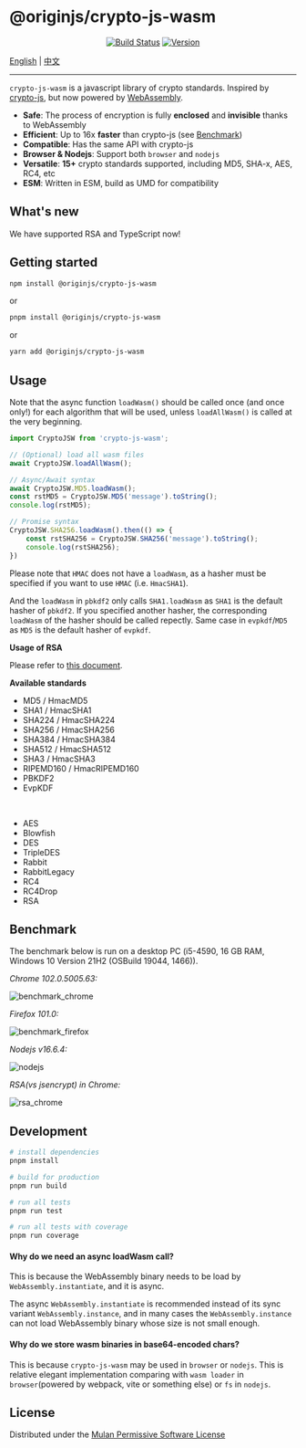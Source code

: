 # @originjs/crypto-js-wasm

<p align="center">
  <a href="https://github.com/originjs/crypto-js-wasm/actions/workflows/ci.yml"><img src="https://github.com/originjs/crypto-js-wasm/actions/workflows/ci.yml/badge.svg?branch=main" alt="Build Status"></a>
  <a href="https://www.npmjs.com/package/@originjs/crypto-js-wasm"><img src="https://badgen.net/npm/v/@originjs/crypto-js-wasm" alt="Version"></a>
 </p>

[English](README.md) | [中文](README-CN.md)

---

`crypto-js-wasm` is a javascript library of crypto standards. Inspired by [crypto-js](https://github.com/brix/crypto-js), but now powered by [WebAssembly](https://webassembly.org/).

- **Safe**: The process of encryption is fully **enclosed** and **invisible** thanks to WebAssembly
- **Efficient**: Up to 16x **faster** than crypto-js (see [Benchmark](https://originjs.org/WASM-benchmark/#/))
- **Compatible**: Has the same API with crypto-js
- **Browser & Nodejs**: Support both `browser` and `nodejs`
- **Versatile**: **15+** crypto standards supported, including MD5, SHA-x, AES, RC4, etc
- **ESM**: Written in ESM, build as UMD for compatibility



## What's new

We have supported RSA and TypeScript now!



## Getting started

```bash
npm install @originjs/crypto-js-wasm
```

or

```bash
pnpm install @originjs/crypto-js-wasm
```

or

```bash
yarn add @originjs/crypto-js-wasm
```



## Usage

Note that the async function `loadWasm()` should be called once (and once only!) for each algorithm that will be used, unless `loadAllWasm()` is called at the very beginning.

```javascript
import CryptoJSW from 'crypto-js-wasm';

// (Optional) load all wasm files
await CryptoJSW.loadAllWasm();

// Async/Await syntax
await CryptoJSW.MD5.loadWasm();
const rstMD5 = CryptoJSW.MD5('message').toString();
console.log(rstMD5);

// Promise syntax
CryptoJSW.SHA256.loadWasm().then(() => {
    const rstSHA256 = CryptoJSW.SHA256('message').toString();
    console.log(rstSHA256);
})
```

Please note that `HMAC` does not have a `loadWasm`, as a hasher must be specified if you want to use `HMAC` (i.e. `HmacSHA1`).

And the `loadWasm` in `pbkdf2` only calls `SHA1.loadWasm` as `SHA1` is the default hasher of `pbkdf2`. If you specified another hasher, the corresponding `loadWasm` of the hasher should be called repectly. Same case in `evpkdf`/`MD5` as `MD5` is the default hasher of `evpkdf`.



**Usage of RSA**

Please refer to [this document](./docs/rsa.md).



**Available standards**

- MD5 / HmacMD5
- SHA1 / HmacSHA1
- SHA224 / HmacSHA224
- SHA256 / HmacSHA256
- SHA384 / HmacSHA384
- SHA512 / HmacSHA512
- SHA3 / HmacSHA3
- RIPEMD160 / HmacRIPEMD160
- PBKDF2
- EvpKDF

<br>

- AES
- Blowfish
- DES
- TripleDES
- Rabbit
- RabbitLegacy
- RC4
- RC4Drop
- RSA



## Benchmark

The benchmark below is run on a desktop PC (i5-4590, 16 GB RAM, Windows 10 Version 21H2 (OSBuild 19044, 1466)).



*Chrome 102.0.5005.63:*

![benchmark_chrome](benchmark/benchmark_chrome.png)



*Firefox 101.0:*

![benchmark_firefox](benchmark/benchmark_firefox.png)



*Nodejs v16.6.4:*

![nodejs](benchmark/benchmark_nodejs.png)



*RSA(vs jsencrypt) in Chrome:*

![rsa_chrome](benchmark/benchmark_chrome_rsa.png)



## Development

```bash
# install dependencies
pnpm install

# build for production
pnpm run build

# run all tests
pnpm run test

# run all tests with coverage
pnpm run coverage
```



#### Why do we need an async loadWasm call?

This is because the WebAssembly binary needs to be load by `WebAssembly.instantiate`, and it is async. 

The async `WebAssembly.instantiate` is recommended instead of its sync variant `WebAssembly.instance`, and in many cases the `WebAssembly.instance` can not load WebAssembly binary whose size is not small enough.



#### Why do we store wasm binaries in base64-encoded chars?

This is because  `crypto-js-wasm` may be used in `browser` or `nodejs`. This is relative elegant implementation comparing with `wasm loader` in `browser`(powered by webpack, vite or something else) or `fs` in `nodejs`.



## License

Distributed under the [Mulan Permissive Software License](LICENSE)
